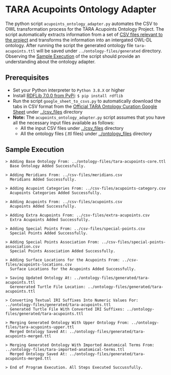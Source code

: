 # TARA Acupoints Ontology Adapter

The python script `acupoints_ontology_adapter.py` automates the CSV to OWL transformation process for the TARA Acupoints Ontology Project. The script automatically extracts information from a set of [CSV files relevant to the project](../csv-files) and transforms the information into an intergated OWL-DL ontology. After running the script the generated ontology file `tara-acupoints.ttl` will be saved under `../ontology-files/generated` directory.  Observing the [Sample Execution](#sample-execution) of the script should provide an understanding about the ontology adapter.

## Prerequisites

* Set your Python interpreter to `Python 3.8.X` or higher
* Install [RDFLib 7.0.0 from PyPi](https://pypi.org/project/rdflib/): `$ pip install rdflib`
* Run the script `google_sheet_to_csvs.py` to automatically download the tabs in CSV format from the [Official TARA Ontology Curation Google Sheet](https://docs.google.com/spreadsheets/d/1hvUcTrw-b9ly8Yn1P706px22li0vsjslukYhxkTDlA8/) under [../csv_files](../csv-files) directory
* **Note:** The `acupoints_ontology_adapter.py` script assumes that you have all the necessary input files available as follows:
  * All the input CSV files under [../csv_files](../csv-files) directory
  * All the ontology files (.ttl files) under [../ontology_files](../ontology-files) directory

## Sample Execution

```
> Adding Base Ontology From: ../ontology-files/tara-acupoints-core.ttl
  Base Ontology Added Successfully.

> Adding Meridians From: ../csv-files/meridians.csv
  Meridians Added Successfully.

> Adding Acupoint Categories From: ../csv-files/acupoints-category.csv
  Acupoints Categories Added Successfully.

> Adding Acupoints From: ../csv-files/acupoints.csv
  Acupoints Added Successfully.

> Adding Extra Acupoints From: ../csv-files/extra-acupoints.csv
  Extra Acupoints Added Successfully.

> Adding Special Points From: ../csv-files/special-points.csv
  Special Points Added Successfully.

> Adding Special Points Association From: ../csv-files/special-points-association.csv
  Special Points Association Added Successfully.

> Adding Surface Locations for the Acupoints From: ../csv-files/acupoints-locations.csv
  Surface Locations for the Acupoints Added Successfully.

> Saving Updated Ontology At: ../ontology-files/generated/tara-acupoints.ttl
  Gerenerated Turtle File Location: ../ontology-files/generated/tara-acupoints.ttl

> Converting Textual IRI Suffixes Into Numeric Values For: ../ontology-files/generated/tara-acupoints.ttl
  Generated Turtle File With Converted IRI Suffixes: ../ontology-files/generated/tara-acupoints.ttl

> Merging Generated Ontology With Upper Ontology From: ../ontology-files/tara-acupoints-upper.ttl
  Merged Ontology Saved At: ../ontology-files/generated/tara-acupoints-merged.ttl

> Merging Generated Ontology With Imported Anatomical Terms From: ../ontology-files/tara-imported-anatomical-terms.ttl
  Merged Ontology Saved At: ../ontology-files/generated/tara-acupoints-merged.ttl

> End of Program Execution. All Steps Executed Succussfully.
```
